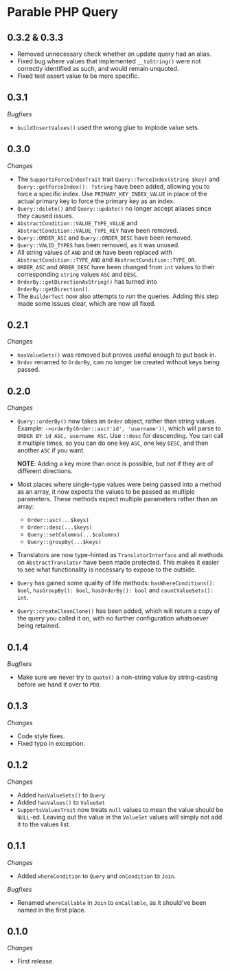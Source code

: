 # Parable PHP Query

## 0.3.2 & 0.3.3

- Removed unnecessary check whether an update query had an alias.
- Fixed bug where values that implemented `__toString()` were not correctly identified as such, and would remain unquoted.
- Fixed test assert value to be more specific.

## 0.3.1

_Bugfixes_
- `buildInsertValues()` used the wrong glue to implode value sets.

## 0.3.0

_Changes_

- The `SupportsForceIndexTrait` trait `Query::forceIndex(string $key)` and `Query::getForceIndex(): ?string` have been added, allowing you to force a specific index. Use `PRIMARY_KEY_INDEX_VALUE` in place of the actual primary key to force the primary key as an index.
- `Query::delete()` and `Query::update()` no longer accept aliases since they caused issues.
- `AbstractCondition::VALUE_TYPE_VALUE` and `AbstractCondition::VALUE_TYPE_KEY` have been removed.
- `Query::ORDER_ASC` and `Query::ORDER_DESC` have been removed.
- `Query::VALID_TYPES` has been removed, as it was unused.
- All string values of `AND` and `OR` have been replaced with `AbstractCondition::TYPE_AND` and `AbstractCondition::TYPE_OR`.
- `ORDER_ASC` and `ORDER_DESC` have been changed from `int` values to their corresponding `string` values `ASC` and `DESC`.
- `OrderBy::getDirectionAsString()` has turned into `OrderBy::getDirection()`.
- The `BuilderTest` now also attempts to _run_ the queries. Adding this step made some issues clear, which are now all fixed.

## 0.2.1

_Changes_

- `hasValueSets()` was removed but proves useful enough to put back in.
- `Order` renamed to `OrderBy`, can no longer be created without keys being passed.

## 0.2.0

_Changes_

- `Query::orderBy()` now takes an `Order` object, rather than string values. Example: `->orderBy(Order::asc('id', 'username'))`, which will parse to `ORDER BY id ASC, username ASC`. Use `::desc` for descending. You can call it multiple times, so you can do one key `ASC`, one key `DESC`, and then another `ASC` if you want.

  **NOTE**: Adding a key more than once is possible, but _not_ if they are of different directions.
- Most places where single-type values were being passed into a method as an array, it now expects the values to be passed as multiple parameters. These methods expect multiple parameters rather than an array:
  - `Order::asc(...$keys)`
  - `Order::desc(...$keys)`
  - `Query::setColumns(...$columns)`
  - `Query::groupBy(...$keys)`
- Translators are now type-hinted as `TranslatorInterface` and all methods on `AbstractTranslator` have been made protected. This makes it easier to see what functionality is necessary to expose to the outside.
- `Query` has gained some quality of life methods: `hasWhereConditions(): bool`, `hasGroupBy(): bool`, `hasOrderBy(): bool` and `countValueSets(): int`.
- `Query::createCleanClone()` has been added, which will return a copy of the query you called it on, with no further configuration whatsoever being retained. 

## 0.1.4

_Bugfixes_
- Make sure we never try to `quote()` a non-string value by string-casting before we hand it over to `PDO`.

## 0.1.3

_Changes_

- Code style fixes.
- Fixed typo in exception.

## 0.1.2

_Changes_

- Added `hasValueSets()` to `Query`
- Added `hasValues()` to `ValueSet`
- `SupportsValuesTrait` now treats `null` values to mean the value should be `NULL`-ed. Leaving out the value in the `ValueSet` values will simply not add it to the values list.

## 0.1.1

_Changes_
- Added `whereCondition` to `Query` and `onCondition` to `Join`.

_Bugfixes_
- Renamed `whereCallable` in `Join` to `onCallable`, as it should've been named in the first place.

## 0.1.0

_Changes_
- First release.
